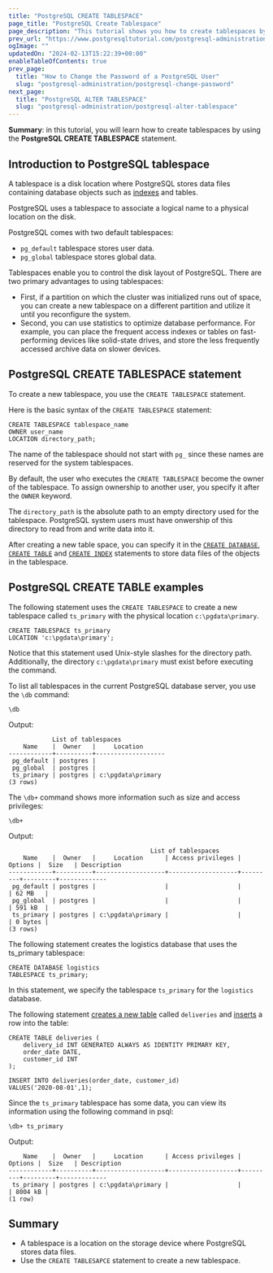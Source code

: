 ```yaml
---
title: "PostgreSQL CREATE TABLESPACE"
page_title: "PostgreSQL Create Tablespace"
page_description: "This tutorial shows you how to create tablespaces by using the PostgreSQL CREATE TABLESPACE statement."
prev_url: "https://www.postgresqltutorial.com/postgresql-administration/postgresql-create-tablespace/"
ogImage: ""
updatedOn: "2024-02-13T15:22:39+00:00"
enableTableOfContents: true
prev_page: 
  title: "How to Change the Password of a PostgreSQL User"
  slug: "postgresql-administration/postgresql-change-password"
next_page: 
  title: "PostgreSQL ALTER TABLESPACE"
  slug: "postgresql-administration/postgresql-alter-tablespace"
---
```





**Summary**: in this tutorial, you will learn how to create tablespaces by using the **PostgreSQL CREATE TABLESPACE** statement.


## Introduction to PostgreSQL tablespace

A tablespace is a disk location where PostgreSQL stores data files containing database objects such as [indexes](../postgresql-indexes) and tables.

PostgreSQL uses a tablespace to associate a logical name to a physical location on the disk.

PostgreSQL comes with two default tablespaces:

* `pg_default` tablespace stores user data.
* `pg_global` tablespace stores global data.

Tablespaces enable you to control the disk layout of PostgreSQL. There are two primary advantages to using tablespaces:

* First, if a partition on which the cluster was initialized runs out of space, you can create a new tablespace on a different partition and utilize it until you reconfigure the system.
* Second, you can use statistics to optimize database performance. For example, you can place the frequent access indexes or tables on fast\-performing devices like solid\-state drives, and store the less frequently accessed archive data on slower devices.


## PostgreSQL CREATE TABLESPACE statement

To create a new tablespace, you use the `CREATE TABLESPACE` statement.

Here is the basic syntax of the `CREATE TABLESPACE` statement:


```pgsql
CREATE TABLESPACE tablespace_name
OWNER user_name
LOCATION directory_path;
```
The name of the tablespace should not start with `pg_` since these names are reserved for the system tablespaces.

By default, the user who executes the `CREATE TABLESPACE` become the owner of the tablespace. To assign ownership to another user, you specify it after the `OWNER` keyword.

The `directory_path` is the absolute path to an empty directory used for the tablespace. PostgreSQL system users must have onwership of this directory to read from and write data into it.

After creating a new table space, you can specify it in the [`CREATE DATABASE`](postgresql-create-database), [`CREATE TABLE`](../postgresql-tutorial/postgresql-create-table) and [`CREATE INDEX`](../postgresql-indexes/postgresql-create-index) statements to store data files of the objects in the tablespace.


## PostgreSQL CREATE TABLE examples

The following statement uses the `CREATE TABLESPACE` to create a new tablespace called `ts_primary` with the physical location `c:\pgdata\primary`.


```pgsql
CREATE TABLESPACE ts_primary 
LOCATION 'c:\pgdata\primary';
```
Notice that this statement used Unix\-style slashes for the directory path. Additionally, the directory `c:\pgdata\primary` must exist before executing the command.

To list all tablespaces in the current PostgreSQL database server, you use the `\db` command:


```shell
\db
```
Output:


```shell
            List of tablespaces
    Name    |  Owner   |     Location
------------+----------+-------------------
 pg_default | postgres |
 pg_global  | postgres |
 ts_primary | postgres | c:\pgdata\primary
(3 rows)
```
The `\db+` command shows more information such as size and access privileges:


```shell
\db+
```
Output:


```
                                       List of tablespaces
    Name    |  Owner   |     Location      | Access privileges | Options |  Size   | Description
------------+----------+-------------------+-------------------+---------+---------+-------------
 pg_default | postgres |                   |                   |         | 62 MB   |
 pg_global  | postgres |                   |                   |         | 591 kB  |
 ts_primary | postgres | c:\pgdata\primary |                   |         | 0 bytes |
(3 rows)
```
The following statement creates the logistics database that uses the ts\_primary tablespace:


```pgsql
CREATE DATABASE logistics 
TABLESPACE ts_primary;
```
In this statement, we specify the tablespace `ts_primary` for the `logistics` database.

The following statement [creates a new table](../postgresql-tutorial/postgresql-create-table) called `deliveries` and [inserts](../postgresql-tutorial/postgresql-insert) a row into the table:


```pgsql
CREATE TABLE deliveries (
    delivery_id INT GENERATED ALWAYS AS IDENTITY PRIMARY KEY, 
    order_date DATE, 
    customer_id INT
);

INSERT INTO deliveries(order_date, customer_id)
VALUES('2020-08-01',1);
```
Since the `ts_primary` tablespace has some data, you can view its information using the following command in psql:


```shell
\db+ ts_primary
```
Output:


```
    Name    |  Owner   |     Location      | Access privileges | Options |  Size   | Description
------------+----------+-------------------+-------------------+---------+---------+-------------
 ts_primary | postgres | c:\pgdata\primary |                   |         | 8004 kB |
(1 row)

```

## Summary

* A tablespace is a location on the storage device where PostgreSQL stores data files.
* Use the `CREATE TABLESAPCE` statement to create a new tablespace.

